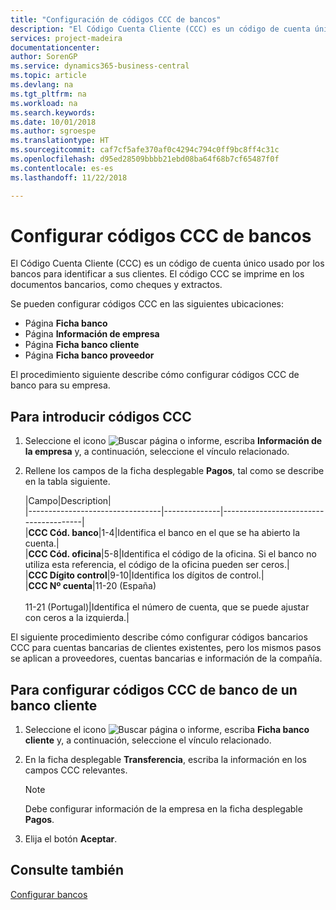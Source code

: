 ```yaml
---
title: "Configuración de códigos CCC de bancos"
description: "El Código Cuenta Cliente (CCC) es un código de cuenta único usado por los bancos para identificar a sus clientes. El código CCC se imprime en los documentos bancarios, como cheques y extractos."
services: project-madeira
documentationcenter: 
author: SorenGP
ms.service: dynamics365-business-central
ms.topic: article
ms.devlang: na
ms.tgt_pltfrm: na
ms.workload: na
ms.search.keywords: 
ms.date: 10/01/2018
ms.author: sgroespe
ms.translationtype: HT
ms.sourcegitcommit: caf7cf5afe370af0c4294c794c0ff9bc8ff4c31c
ms.openlocfilehash: d95ed28509bbbb21ebd08ba64f68b7cf65487f0f
ms.contentlocale: es-es
ms.lasthandoff: 11/22/2018

---
```

# <a name="set-up-bank-ccc-codes"></a>Configurar códigos CCC de bancos
El Código Cuenta Cliente (CCC) es un código de cuenta único usado por los bancos para identificar a sus clientes. El código CCC se imprime en los documentos bancarios, como cheques y extractos.  

Se pueden configurar códigos CCC en las siguientes ubicaciones:  

- Página **Ficha banco**  
- Página **Información de empresa**  
- Página **Ficha banco cliente**  
- Página **Ficha banco proveedor**  

El procedimiento siguiente describe cómo configurar códigos CCC de banco para su empresa.  

## <a name="to-enter-ccc-codes"></a>Para introducir códigos CCC  

1.  Seleccione el icono ![Buscar página o informe](../../media/ui-search/search_small.png "icono Buscar página o informe"), escriba **Información de la empresa** y, a continuación, seleccione el vínculo relacionado.  
2.  Rellene los campos de la ficha desplegable **Pagos**, tal como se describe en la tabla siguiente.  

    |Campo|Description|  
    |---------------------------------|--------------|---------------------------------------|  
    |**CCC Cód. banco**|1-4|Identifica el banco en el que se ha abierto la cuenta.|  
    |**CCC Cód. oficina**|5-8|Identifica el código de la oficina. Si el banco no utiliza esta referencia, el código de la oficina pueden ser ceros.|  
    |**CCC Dígito control**|9-10|Identifica los dígitos de control.|  
    |**CCC Nº cuenta**|11-20 (España)<br /><br /> 11-21 (Portugal)|Identifica el número de cuenta, que se puede ajustar con ceros a la izquierda.|  

El siguiente procedimiento describe cómo configurar códigos bancarios CCC para cuentas bancarias de clientes existentes, pero los mismos pasos se aplican a proveedores, cuentas bancarias e información de la compañía.  

## <a name="to-set-up-bank-ccc-codes-for-a-customer-bank-account"></a>Para configurar códigos CCC de banco de un banco cliente  

1.  Seleccione el icono ![Buscar página o informe](../../media/ui-search/search_small.png "icono Buscar página o informe"), escriba **Ficha banco cliente** y, a continuación, seleccione el vínculo relacionado.  
2.  En la ficha desplegable **Transferencia**, escriba la información en los campos CCC relevantes.  

    > [!NOTE]  
    >  Debe configurar información de la empresa en la ficha desplegable **Pagos**.  

3.  Elija el botón **Aceptar**.  

## <a name="see-also"></a>Consulte también  
[Configurar bancos](../../bank-how-setup-bank-accounts.md) 

